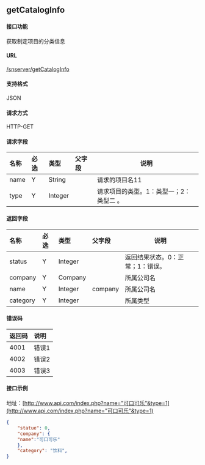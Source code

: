 ## **getCatalogInfo**

#### **接口功能**
> 
获取制定项目的分类信息

#### **URL**
> 
[/snserver/getCatalogInfo]()

#### **支持格式**
> 
JSON

#### **请求方式**
> 
HTTP-GET

#### **请求字段**
|名称|必选|类型|父字段|说明|
|:--  |:--  |:-- |:-- |---- |
|name |Y |String | |请求的项目名11 |
|type |Y |Integer | |请求项目的类型。1：类型一；2：类型二 。|

#### **返回字段**
|名称|必选|类型|父字段|说明|
|:--  |:--  |:-- |:-- |---- |
|status |Y |Integer | |返回结果状态。0：正常；1：错误。 |
|company |Y |Company | | 所属公司名 |
|name |Y |Integer |company | 所属公司名 |
|category |Y |Integer | |所属类型 |

#### **错误码**
|返回码|说明 |
|:-- |:--- |
|4001 | 错误1 |
|4002 | 错误2 |
|4003 | 错误3 |

#### **接口示例**
地址：[http://www.api.com/index.php?name="可口可乐"&type=1](http://www.api.com/index.php?name="可口可乐"&type=1)
``` json
{
    "statue": 0,
    "company": {
    "name":"可口可乐"
    },
    "category": "饮料",
}
```



